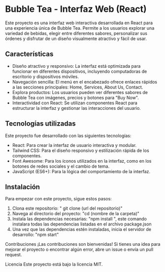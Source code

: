 # Bubble Tea - Interfaz Web (React)
Este proyecto es una interfaz web interactiva desarrollada en React para una experiencia única de Bubble Tea. Permite a los usuarios explorar una variedad de bebidas, elegir entre diferentes sabores, personalizar sus órdenes y disfrutar de un diseño visualmente atractivo y fácil de usar.

## Características
- Diseño atractivo y responsivo: La interfaz está optimizada para funcionar en diferentes dispositivos, incluyendo computadoras de escritorio y dispositivos móviles.
- Navegación sencilla: El menú en el encabezado ofrece enlaces rápidos a las secciones principales: Home, Services, About Us, Contact.
- Explora productos: Los usuarios pueden ver diferentes sabores de Bubble Tea con imágenes, precios y botones para "Buy Now".
- Interactividad con React: Se utilizan componentes React para estructurar la interfaz y gestionar las interacciones del usuario.

## Tecnologías utilizadas
Este proyecto fue desarrollado con las siguientes tecnologías:

- React: Para crear la interfaz de usuario interactiva y modular.
- Tailwind CSS: Para el diseño responsivo y estilización rápida de los componentes.
- Font Awesome: Para los íconos utilizados en la interfaz, como en los botones de redes sociales y el cambio de tema.
- JavaScript (ES6+): Para la lógica del comportamiento de la interfaz.

## Instalación
Para empezar con este proyecto, sigue estos pasos:

1. Clona este repositorio: " git clone (url del repositorio)"
2. Navega al directorio del proyecto: "cd (nombre de la carpeta)"
3. Instala las dependencias necesarias: "npm install ", este comando instalara todas las dependencias listadas en el archivo package.json
4. Una vez que las dependencias estén instaladas, inicia el servidor de desarrollo: "npm start"

Contribuciones
¡Las contribuciones son bienvenidas! Si tienes una idea para mejorar el proyecto o encontrar algún error, abre un issue o envía un pull request.

Licencia
Este proyecto está bajo la licencia MIT.
